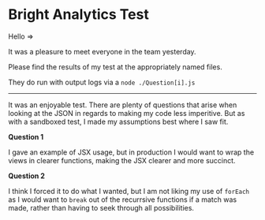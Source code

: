 # Bright Analytics Test

Hello =>

It was a pleasure to meet everyone in the team yesterday.



Please find the results of my test at the appropriately named files. 

They do run with output logs via a `node ./Question[i].js`

---

It was an enjoyable test. There are plenty of questions that arise when looking at the JSON in regards to making my code less imperitive. But as with a sandboxed test, I made my assumptions best where I saw fit.

**Question 1**

I gave an example of JSX usage, but in production I would want to wrap the views in clearer functions, making the JSX clearer and more succinct.

**Question 2**

I think I forced it to do what I wanted, but I am not liking my use of `forEach` as I would want to `break` out of the recurrsive functions if a match was made, rather than having to seek through all possibilities.

